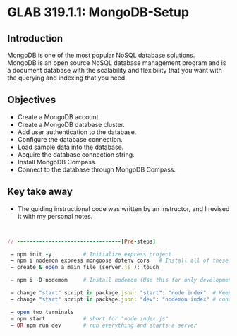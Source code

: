 
# GLAB 319.1.1: MongoDB-Setup


## Introduction

MongoDB is one of the most popular NoSQL database solutions. <br>
MongoDB is an open source NoSQL database management program and is a document database with the scalability and flexibility that you want with the querying and indexing that you need.

## Objectives

- Create a MongoDB account.
- Create a MongoDB database cluster.
- Add user authentication to the database.
- Configure the database connection.
- Load sample data into the database.
- Acquire the database connection string.
- Install MongoDB Compass.
- Connect to the database through MongoDB Compass.
  
## Key take away
- The guiding instructional code was written by an instructor, and I revised it with my personal notes.

```rb


// ---------------------------------[Pre-steps]

 → npm init -y          # Initialize express project
 → npm i nodemon express mongoose dotenv cors   # Install all of these to connect with mongoose
 → create & open a main file (server.js ): touch 

 → npm i -D nodemom     # Install nodemon (Use this for only development. Not for the production.

 → change "start" script in package.json: "start": "node index"  # Keep resetting the server every time I make changes.
 → change "start" script in package.json: "dev": "nodemon index" # consistently watch it.

 → open two terminals
 → npm start            # short for "node index.js" 
 → OR npm run dev       # run everything and starts a server

```
